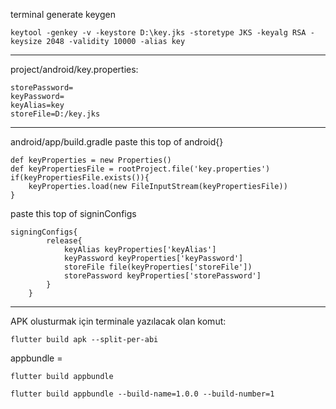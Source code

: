 
terminal generate keygen
```
keytool -genkey -v -keystore D:\key.jks -storetype JKS -keyalg RSA -keysize 2048 -validity 10000 -alias key
```

---

project/android/key.properties: 

```
storePassword= 
keyPassword= 
keyAlias=key
storeFile=D:/key.jks
```

---

android/app/build.gradle 
paste this top of android{}
```
def keyProperties = new Properties()
def keyPropertiesFile = rootProject.file('key.properties')
if(keyPropertiesFile.exists()){
    keyProperties.load(new FileInputStream(keyPropertiesFile))
}
```
paste this top of signinConfigs
```
signingConfigs{
        release{
            keyAlias keyProperties['keyAlias']
            keyPassword keyProperties['keyPassword']
            storeFile file(keyProperties['storeFile'])
            storePassword keyProperties['storePassword']
        }
    }
```

---

APK olusturmak için terminale yazılacak olan komut:

```
flutter build apk --split-per-abi
```
appbundle = 
```
flutter build appbundle
```
```
flutter build appbundle --build-name=1.0.0 --build-number=1
```

